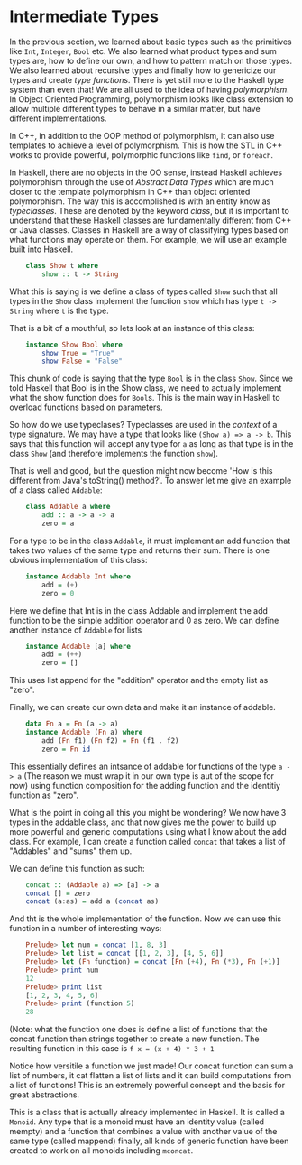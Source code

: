 Intermediate Types
==================

In the previous section, we learned about basic types such as the primitives
like `Int`, `Integer`, `Bool` etc. We also learned what product types and sum
types are, how to define our own, and how to pattern match on those types. We
also learned about recursive types and finally how to genericize our types and
create _type functions_. There is yet still more to the Haskell type system
than even that! We are all used to the idea of having _polymorphism_. In
Object Oriented Programming, polymorphism looks like class extension to allow
multiple different types to behave in a similar matter, but have different
implementations.

In C++, in addition to the OOP method of polymorphism, it can also use templates
to achieve a level of polymorphism. This is how the STL in C++ works to provide
powerful, polymorphic functions like `find`, or `foreach`.

In Haskell, there are no objects in the OO sense, instead Haskell achieves polymorphism
through the use of _Abstract Data Types_ which are much closer to the template polymorphism
in C++ than object oriented polymorphism. The way this is accomplished is with an
entity know as _typeclasses_. These are denoted by the keyword _class_, but it is important
to understand that these Haskell classes are fundamentally different from C++ or Java
classes. Classes in Haskell are a way of classifying types based on what functions
may operate on them. For example, we will use an example built into Haskell.

```haskell
    class Show t where
        show :: t -> String
```

What this is saying is we define a class of types called `Show` such that all types
in the `Show` class implement the function `show` which has type `t -> String` where
`t` is the type.

That is a bit of a mouthful, so lets look at an instance of this class:

```haskell
    instance Show Bool where
        show True = "True"
        show False = "False"
```

This chunk of code is saying that the type `Bool` is in the class `Show`. Since we
told Haskell that Bool is in the Show class, we need to actually implement what the
show function does for `Bool`s. This is the main way in Haskell to overload functions
based on parameters.

So how do we use typeclases? Typeclasses are used in the _context_ of a type signature.
We may have a type that looks like `(Show a) => a -> b`. This says that this function
will accept any type for `a` as long as that type is in the class `Show` (and therefore
implements the function `show`).

That is well and good, but the question might now become 'How is this different from Java's
toString() method?'. To answer let me give an example of a class called `Addable`:

```haskell
    class Addable a where
        add :: a -> a -> a
        zero = a
```

For a type to be in the class `Addable`, it must implement an add function that takes
two values of the same type and returns their sum. There is one obvious implementation
of this class:

```haskell
    instance Addable Int where
        add = (+)
        zero = 0
```

Here we define that Int is in the class Addable and implement the add function to be the
simple addition operator and 0 as zero. We can define another instance of `Addable` for lists

```haskell
    instance Addable [a] where
        add = (++)
        zero = []
```

This uses list append for the "addition" operator and the empty list as "zero".

Finally, we can create our own data and make it an instance of addable.

```haskell
    data Fn a = Fn (a -> a)
    instance Addable (Fn a) where
        add (Fn f1) (Fn f2) = Fn (f1 . f2)
        zero = Fn id
```

This essentially defines an intsance of addable for functions of the type `a -> a`
(The reason we must wrap it in our own type is aut of the scope for now) using
function composition for the adding function and the identitiy function as
"zero".

What is the point in doing all this you might be wondering? We now have 3 types in
the addable class, and that now gives me the power to build up more powerful and
generic computations using what I know about the add class. For example, I can create
a function called `concat` that takes a list of "Addables" and "sums" them up.

We can define this function as such:

```haskell
    concat :: (Addable a) => [a] -> a
    concat [] = zero
    concat (a:as) = add a (concat as)
```

And tht is the whole implementation of the function. Now we can use this function in a
number of interesting ways:

```haskell
    Prelude> let num = concat [1, 8, 3]
    Prelude> let list = concat [[1, 2, 3], [4, 5, 6]]
    Prelude> let (Fn function) = concat [Fn (+4), Fn (*3), Fn (+1)]
    Prelude> print num
    12
    Prelude> print list
    [1, 2, 3, 4, 5, 6]
    Prelude> print (function 5)
    28
```
(Note: what the function one does is define a list of functions that
the concat function then strings together to create a new function. The
resulting function in this case is `f x = (x + 4) * 3 + 1`

Notice how versitile a function we just made! Our concat function can sum a
list of numbers, it cat flatten a list of lists and it can build computations
from a list of functions! This is an extremely powerful concept and the basis
for great abstractions.

This is a class that is actually already implemented in Haskell. It is called a
`Monoid`. Any type that is a monoid must have an identity value (called mempty)
and a function that combines a value with another value of the same type (called mappend)
finally, all kinds of generic function have been created to work on all monoids including
`mconcat`.
